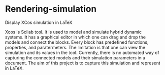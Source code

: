 # Rendering-simulation
Display XCos simulation in LaTeX

Xcos is Scilab tool. It is used to model and simulate hybrid dynamic systems. It has a graphical editor in which one can drag and drop the models and connect the blocks. Every block has predefined functions, properties, and paratermeters. The limitation is that one can view the simulation and its values in the tool. Currently, there is no automated way of capturing the connected models and their simulation parameters in a document. The aim of this project is to capture this simulation and represent in LaTeX.
